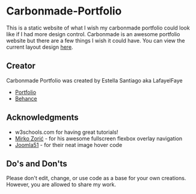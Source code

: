 # Carbonmade-Portfolio
This is a static website of what I wish my carbonmade portfolio could look like if I had more design control. 
Carbonmade is an awesome portfolio website but there are a few things I wish it could have.
You can view the current layout design [here](https://randomproject.carbonmade.com/).
## Creator 
Carbonmade Portfolio was created by Estella Santiago aka LafayelFaye 

* [Portfolio](https://randomproject.carbonmade.com) 
* [Behance](https://www.behance.net/estellasantiago)
## Acknowledgments

* w3schools.com for having great tutorials! 
* [Mirko Zorić](https://codepen.io/fluxus/#) - for his awesome fullscreen flexbox overlay navigation
* [Joomla51](http://www.imagehover.io/) - for their neat image hover code

## Do's and Don'ts
Please don't edit, change, or use code as a base for your own creations. However, you are allowed to share my work.
